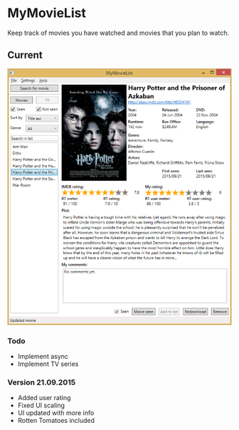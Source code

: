 # MyMovieList

Keep track of movies you have watched and movies that you plan to watch.

## Current 

![Screenshot](/Screenshots/screenshot21092015.jpg)


### Todo
 - Implement async
 - Implement TV series


### Version 21.09.2015
 - Added user rating
 - Fixed UI scaling
 - UI updated with more info
 - Rotten Tomatoes included



